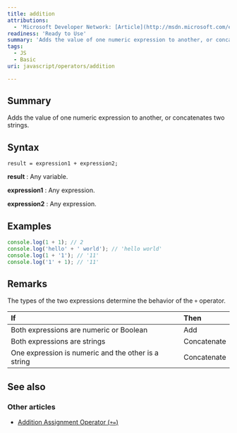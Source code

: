```yaml
---
title: addition
attributions:
  - 'Microsoft Developer Network: [Article](http://msdn.microsoft.com/en-us/library/ie/wwfws59w(v=vs.94).aspx)'
readiness: 'Ready to Use'
summary: 'Adds the value of one numeric expression to another, or concatenates two strings.'
tags:
  - JS
  - Basic
uri: javascript/operators/addition

---
```

## Summary

Adds the value of one numeric expression to another, or concatenates two strings.

## Syntax

    result = expression1 + expression2;

**result**
:   Any variable.

**expression1**
:   Any expression.

**expression2**
:   Any expression.

## Examples

``` js
console.log(1 + 1); // 2
console.log('hello' + ' world'); // 'hello world'
console.log(1 + '1'); // '11'
console.log('1' + 1); // '11'
```

## Remarks

The types of the two expressions determine the behavior of the `+` operator.

|If|Then|
|:--|:---|
|Both expressions are numeric or Boolean|Add|
|Both expressions are strings|Concatenate|
|One expression is numeric and the other is a string|Concatenate|

## See also

### Other articles

-   [Addition Assignment Operator (`+=`)](/javascript/operators/addition_assignment)

